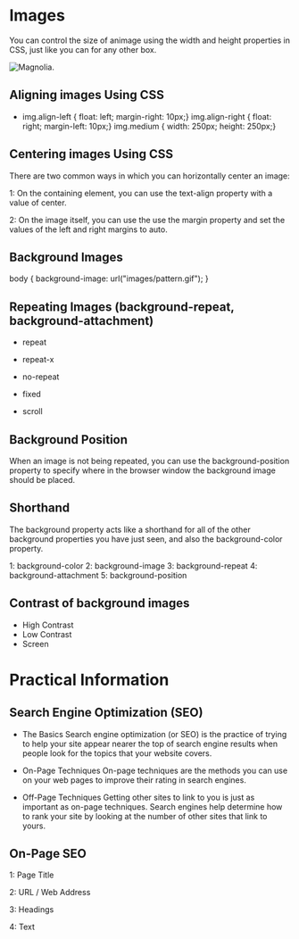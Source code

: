 # Images 
You can control the size of animage using the width and height properties in CSS, just like you can for any other box. 

<img src="images/magnolia-large.jpg" class="large" alt="Magnolia" />.

## Aligning images Using CSS
- img.align-left {
float: left;
margin-right: 10px;}
img.align-right {
float: right;
margin-left: 10px;}
img.medium {
width: 250px;
height: 250px;}

## Centering images Using CSS
There are two common ways in which you can horizontally center an image:

1: On the containing element, you can use the text-align property with a value of center.

2: On the image itself, you can use the use the margin property and set the values of the left and right margins to auto.

## Background Images
body {
background-image: url("images/pattern.gif");
}

## Repeating Images (background-repeat, background-attachment)
- repeat

- repeat-x

- no-repeat

- fixed

- scroll

## Background Position
When an image is not being repeated, you can use the background-position property to specify where in the browser window the background image should be placed. 

## Shorthand
The background property acts like a shorthand for all of the other background properties you have just seen, and also the background-color property.

1: background-color
2: background-image
3: background-repeat
4: background-attachment
5: background-position

## Contrast of background images
- High Contrast 
- Low Contrast 
- Screen

# Practical Information
## Search Engine Optimization (SEO)
- The Basics Search engine optimization (or SEO) is the practice of trying to help your site appear nearer the top of search engine results when people look for the topics that your website covers.

- On-Page Techniques On-page techniques are the methods you can use on your web pages to improve their rating in search engines.

- Off-Page Techniques Getting other sites to link to you is just as important as on-page techniques. Search engines help determine how to rank your site by looking at the number of other sites that link to yours.

## On-Page SEO
1: Page Title

2: URL / Web Address

3: Headings

4: Text




